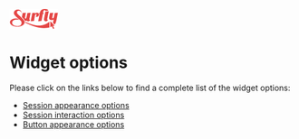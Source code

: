 ![logo](images/logosmall.png)
<a name="widget-options"></a>
# Widget options

Please click on the links below to find a complete list of the widget options:
 - <a href="widget_options/session_appearance_options.md">Session appearance options</a>
 - <a href="widget_options/session_interaction_options.md">Session interaction options</a>
 - <a href="widget_options/buttonappearance_options.md">Button appearance options</a>







